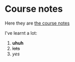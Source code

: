 # Course notes

Here they are [the course notes](https://srse-git-github-zero2hero.netlify.app/00-intro-to-version-control/)

I've learnt a lot:
1. **uhuh**
2. ~~lots~~
3. _yes_